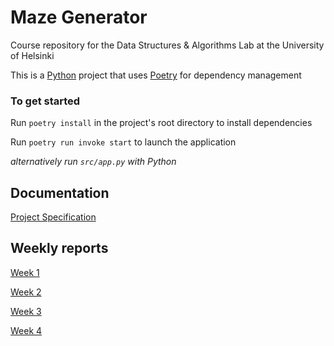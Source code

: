 # Maze Generator
Course repository for the Data Structures & Algorithms Lab at the University of Helsinki

This is a [Python](https://www.python.org/) project that uses [Poetry](https://python-poetry.org/) for dependency management

### To get started

Run `poetry install` in the project's root directory to install dependencies

Run `poetry run invoke start` to launch the application

*alternatively run `src/app.py` with Python*

## Documentation

[Project Specification](https://github.com/joonas-a/tiralabra/blob/main/docs/project_specification.md)

## Weekly reports

[Week 1](https://github.com/joonas-a/tiralabra/blob/main/docs/reports/week1.md)

[Week 2](https://github.com/joonas-a/tiralabra/blob/main/docs/reports/week2.md)

[Week 3](https://github.com/joonas-a/tiralabra/blob/main/docs/reports/week3.md)

[Week 4](https://github.com/joonas-a/tiralabra/blob/main/docs/reports/week4.md)
